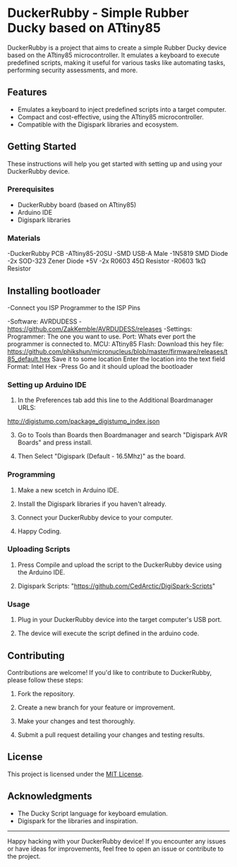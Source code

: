 # DuckerRubby - Simple Rubber Ducky based on ATtiny85

DuckerRubby is a project that aims to create a simple Rubber Ducky device based on the ATtiny85 microcontroller. It emulates a keyboard to execute predefined scripts, making it useful for various tasks like automating tasks, performing security assessments, and more.

## Features

- Emulates a keyboard to inject predefined scripts into a target computer.
- Compact and cost-effective, using the ATtiny85 microcontroller.
- Compatible with the Digispark libraries and ecosystem.

## Getting Started

These instructions will help you get started with setting up and using your DuckerRubby device.

### Prerequisites

- DuckerRubby board (based on ATtiny85)
- Arduino IDE
- Digispark libraries

### Materials

-DuckerRubby PCB
-ATtiny85-20SU
-SMD USB-A Male
-1N5819 SMD Diode
-2x SOD-323 Zener Diode +5V
-2x R0603 45Ω Resistor
-R0603 1kΩ Resistor

## Installing bootloader

-Connect you ISP Programmer to the ISP Pins

-Software: AVRDUDESS
   -https://github.com/ZakKemble/AVRDUDESS/releases
-Settings:
   Programmer: The one you want to use.
   Port: Whats ever port the programmer is connected to.
   MCU: ATtiny85
   Flash: 
      Download this hey file: https://github.com/phikshun/micronucleus/blob/master/firmware/releases/t85_default.hex
      Save it to some location
      Enter the location into the text field
   Format: Intel Hex
-Press Go and it should upload the bootloader

### Setting up Arduino IDE

1. In the Preferences tab add this line to the Additional Boardmanager URLS:

http://digistump.com/package_digistump_index.json

3. Go to Tools than Boards then Boardmanager and search "Digispark AVR Boards" and press install.

4. Then Select "Digispark (Default - 16.5Mhz)" as the board.

### Programming

1. Make a new scetch in Arduino IDE.

2. Install the Digispark libraries if you haven't already.

4. Connect your DuckerRubby device to your computer.

5. Happy Coding. 

### Uploading Scripts

1. Press Compile and upload the script to the DuckerRubby device using the Arduino IDE.

2. Digispark Scripts: "https://github.com/CedArctic/DigiSpark-Scripts"

### Usage

1. Plug in your DuckerRubby device into the target computer's USB port.

2. The device will execute the script defined in the arduino code.

## Contributing

Contributions are welcome! If you'd like to contribute to DuckerRubby, please follow these steps:

1. Fork the repository.

2. Create a new branch for your feature or improvement.

3. Make your changes and test thoroughly.

4. Submit a pull request detailing your changes and testing results.

## License

This project is licensed under the [MIT License](LICENSE).

## Acknowledgments

- The Ducky Script language for keyboard emulation.
- Digispark for the libraries and inspiration.

---

Happy hacking with your DuckerRubby device! If you encounter any issues or have ideas for improvements, feel free to open an issue or contribute to the project.
```
